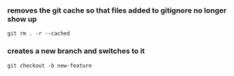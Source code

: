 ### removes the git cache so that files added to gitignore no longer show up 
```git rm . -r --cached``` 

### creates a new branch and switches to it
```git checkout -b new-feature```
